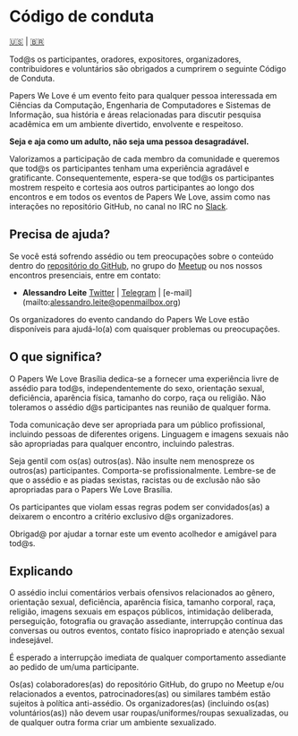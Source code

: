 # Código de conduta

[🇺🇸](code-of-conduct.md) | [🇧🇷](codigo-de-conduta.md) 

Tod@s os participantes, oradores, expositores, organizadores, contribuidores e voluntários são obrigados a cumprirem o seguinte Código de Conduta.

Papers We Love é um evento feito para qualquer pessoa interessada em Ciências da Computação, Engenharia de Computadores e Sistemas de Informação, sua história e áreas relacionadas para discutir pesquisa acadêmica em um ambiente divertido, envolvente e respeitoso.

**Seja e aja como um adulto, não seja uma pessoa desagradável.**

Valorizamos a participação de cada membro da comunidade e queremos que tod@s os participantes tenham uma experiência agradável e gratificante. Consequentemente, espera-se que tod@s os participantes mostrem respeito e cortesia aos outros participantes ao longo dos encontros e em todos os eventos de Papers We Love, assim como nas interações no repositório GitHub, no canal no IRC no [Slack](https://paperswelove.slack.com/messages/geral/).

Precisa de ajuda?
----------

Se você está sofrendo assédio ou tem preocupações sobre o conteúdo dentro do [repositório do GitHub](https://github.com/papers-we-love/brasilia), no grupo do [Meetup](https://www.meetup.com/papers-we-love-bsb/) ou nos nossos encontros presenciais, entre em contato:

- **Alessandro Leite** [Twitter](https://twitter.com/alessandroleite) | [Telegram](https://telegram.me/alessandroleite) | [e-mail] (mailto:alessandro.leite@openmailbox.org)

Os organizadores do evento candando do Papers We Love estão disponíveis para ajudá-lo(a) com quaisquer problemas ou preocupações.

O que significa?
-------------

O Papers We Love Brasília dedica-se a fornecer uma experiência livre de assédio para tod@s, independentemente do sexo, orientação sexual, deficiência, aparência física, tamanho do corpo, raça ou religião. Não toleramos o assédio d@s participantes nas reunião de qualquer forma.

Toda comunicação deve ser apropriada para um público profissional, incluindo pessoas de diferentes origens. Linguagem e imagens sexuais não são apropriadas para qualquer encontro, incluindo palestras.

Seja gentil com os(as) outros(as). Não insulte nem menospreze os outros(as) participantes. Comporta-se profissionalmente. Lembre-se de que o assédio e as piadas sexistas, racistas ou de exclusão não são apropriadas para o Papers We Love Brasília.

Os participantes que violam essas regras podem ser convidados(as) a deixarem o encontro a critério exclusivo d@s organizadores.

Obrigad@ por ajudar a tornar este um evento acolhedor e amigável para tod@s.

Explicando
---------------

O assédio inclui comentários verbais ofensivos relacionados ao gênero, orientação sexual, deficiência, aparência física, tamanho corporal, raça, religião, imagens sexuais em espaços públicos, intimidação deliberada, perseguição, fotografia ou gravação assediante, interrupção contínua das conversas ou outros eventos, contato físico inapropriado e atenção sexual indesejável.

É esperado a interrupção imediata de qualquer comportamento assediante ao pedido de um/uma participante.

Os(as) colaboradores(as) do repositório GitHub, do grupo no Meetup e/ou relacionados a eventos, patrocinadores(as) ou similares também estão sujeitos à política anti-assédio. Os organizadores(as) (incluindo os(as) voluntários(as)) não devem usar roupas/uniformes/roupas sexualizadas, ou de qualquer outra forma criar um ambiente sexualizado.